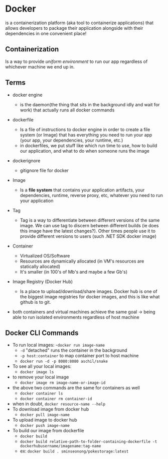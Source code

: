 # Docker
is a containerization platform (aka tool to containerize applications) that allows developers to package their application alongside with their dependencies in one convenient place!

## Containerization
Is a way to provide *uniform environment* to run our app regardless of whichever machine we end up in.

## Terms
- docker engine
    - is the daemon(the thing that sits in the background idly and wait for work) that actually runs all docker commands

- dockerfile
    - Is a file of instructions to docker engine in order to create a file system (or Image) that has everything you need to run your app (your app, your dependencies, your runtime, etc.)
    - in dockerfiles, we put stuff like which run time to use, how to build our application, and what to do when someone runs the image

- dockerignore
    - gitignore file for docker

- Image
    - Is a **file system** that contains your application artifacts, your dependencies, runtime, reverse proxy, etc, whatever you need to run your application

- Tag
    - Tag is a way to differentiate between different versions of the same image. 
    We can use tag to discern between different builds (ie does this image have the latest changes?). Other times people use it to provide different versions to users (such .NET SDK docker image)

- Container
    - Virtualized OS/Software
    - Resources are dynamically allocated (in VM's resources are statically allocated)
    - It's smaller (in 100's of Mb's and maybe a few Gb's)

- Image Registry (Docker Hub)
    - Is a place to upload/download/share images. Docker hub is one of the biggest image registries for docker images, and this is like what github is to git.

- both containers and virtual machines achieve the same goal -> being able to run isolated environments regardless of host machine

## Docker CLI Commands
- To run local images:
    -`docker run image-name`
    - `-d` "detached" runs the container in the background
    - `-p host:container` to map container port to host machine
    - `docker run -d -p 8080:8080 aschil/snake`
- To see all your local images:
    - `docker image ls`
- to remove your local image
    - `docker image rm image-name-or-image-id`
- the above two commands are the same for containers as well
    - `docker container ls`
    - `docker container rm container-id`
- when in doubt, `docker resource-name --help`
- To download image from docker hub
    - `docker pull image-name`
- To upload image to docker hub
    - `docker push image-name`
- To build our image from dockerfile
    - `docker build`
    - `docker build relative-path-to-folder-containing-dockerfile -t dockerhubusername/imagename:tag-name`
    - ex: `docker build . sminseonong/pokestorage:latest`